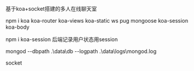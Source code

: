 基于koa+socket搭建的多人在线聊天室


npm i koa koa-router koa-views koa-static ws pug mongoose koa-session koa-body

npm i koa-session 
后端记录用户状态用session


mongod --dbpath .\data\db --logpath .\data\logs\mongod.log

socket